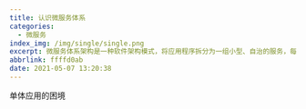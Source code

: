 ```yaml
---
title: 认识微服务体系
categories:
  - 微服务
index_img: /img/single/single.png
excerpt: 微服务体系架构是一种软件架构模式，将应用程序拆分为一组小型、自治的服务，每个服务负责特定的业务功能。这些服务可以独立部署、扩展和维护，通过API进行通信。提供了高度的灵活性、可伸缩性和可维护性。然而，它也带来了分布式系统的挑战。
abbrlink: ffffd0ab
date: 2021-05-07 13:20:38
---
```


单体应用的困境